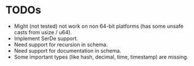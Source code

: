 # TODOs

 * Might (not tested) not work on non 64-bit platforms (has some unsafe casts from usize / u64).
 * Implement SerDe support.
 * Need support for recursion in schema.
 * Need support for documentation in schema.
 * Some important types (like hash, decimal, time, timestamp) are missing.
